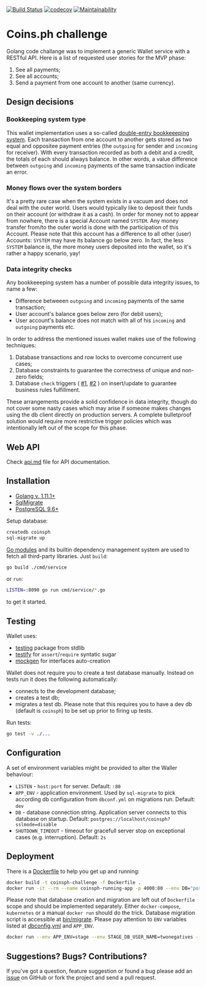 [![Build Status](https://travis-ci.com/twonegatives/coinsph_challenge.svg?branch=master)](https://travis-ci.com/twonegatives/coinsph_challenge)
[![codecov](https://codecov.io/gh/twonegatives/coinsph_challenge/branch/master/graph/badge.svg)](https://codecov.io/gh/twonegatives/coinsph_challenge)
[![Maintainability](https://api.codeclimate.com/v1/badges/531e7ad5551a8ed8bd49/maintainability)](https://codeclimate.com/github/twonegatives/coinsph_challenge/maintainability)

# Coins.ph challenge

Golang code challange was to implement a generic Wallet service with a RESTful API.
Here is a list of requested user stories for the MVP phase:
1. See all payments;
2. See all accounts;
3. Send a payment from one account to another (same currency).

## Design decisions
### Bookkeeping system type
This wallet implementation uses a so-called [double-entry bookkeeeping system](https://en.wikipedia.org/wiki/Double-entry_bookkeeping_system).
Each transaction from one account to another gets stored as two equal and oppositee payment entries (the `outgoing` for sender and `incoming` for receiver).
With every transaction recorded as both a debit and a credit, the totals of each should always balance.
In other words, a value difference between `outgoing` and `incoming` payments of the same transaction indicate an error.

### Money flows over the system borders
It's a pretty rare case when the system exists in a vacuum and does not deal with the outer world.
Users would typically like to deposit their funds on their account (or withdraw it as a cash).
In order for money not to appear from nowhere, there is a special Account named `SYSTEM`.
Any money transfer from/to the outer world is done with the participation of this Account.
Please note that this account has a difference to all other (user) Accounts: `SYSTEM` may have its balance go below zero.
In fact, the less `SYSTEM` balance is, the more money users deposited into the wallet, so it's rather a happy scenario, yay!

### Data integrity checks
Any bookkeeeping system has a number of possible data integrity issues, to name a few:
- Difference betweeen `outgoing` and `incoming` payments of the same transaction;
- User account's balance goes below zero (for debit users);
- User account's balance does not match with all of his `incoming` and `outgoing` payments etc.

In order to address the mentioned issues wallet makes use of the following techniques:
1. Database transactions and row locks to overcome concurrent use cases;
2. Database constraints to guarantee the correctness of unique and non-zero fields;
3. Database `check` triggers (
[#1](https://github.com/twonegatives/coinsph_challenge/blob/master/migrations/20190329162827-CreateTxTriggerFunction.sql),
[#2](https://github.com/twonegatives/coinsph_challenge/blob/master/migrations/20190330002201-CreateAccountsTriggerFunctionn.sql)
) on insert/update to guarantee business rules fulfillment.

These arrangements provide a solid confidence in data integrity, though do not cover some nasty cases which may arise if someone makes changes using the db client directly on production servers.
A complete bulletproof solution would require more restrictive trigger policies which was intentionally left out of the scope for this phase.

## Web API

Check [api.md](https://github.com/twonegatives/coinsph_challenge/blob/master/docs/api.md) file for API documentation.

## Installation
* [Golang v. 1.11.1+](https://golang.org/dl)
* [SqlMigrate](https://github.com/rubenv/sql-migrate)
* [PostgreSQL 9.6+](https://www.postgresql.org/download/)

Setup database:

```bash
createdb coinsph
sql-migrate up
```

[Go modules](https://github.com/golang/go/wiki/Modules) and its builtin dependency management system are used to fetch
all third-party libraries. Just `build`:

```bash
go build ./cmd/service
```

or `run`:

```bash
LISTEN=:8090 go run cmd/service/*.go
```

to get it started.

## Testing

Wallet uses:

* [testing](https://golang.org/pkg/testing/) package from stdlib
* [testify](https://github.com/stretchr/testify) for `assert`/`require` syntatic sugar
* [mockgen](https://github.com/golang/mock) for interfaces auto-creation

Wallet does not require you to create a test database manually.
Instead on tests run it does the following automatically:
- connects to the development database;
- creates a test db;
- migrates a test db.
Please note that this requires you to have a dev db (default is `coinsph`) to be set up prior to firing up tests.

Run tests:

```bash
go test -v ./...
```

## Configuration
A set of environment variables might be provided to alter the Waller behaviour:

- `LISTEN` - `host:port` for server. Default: `:80`
- `APP_ENV` - application environment. Used by `sql-migrate` to pick according db configuration from `dbconf.yml` on migrations run. Default: `dev`
- `DB` - database connection string. Application server connects to this database on startup. Default: `postgres://localhost/coinsph?sslmode=disable`
- `SHUTDOWN_TIMEOUT` - timeout for gracefull server stop on exceptional cases (e.g. interruption). Default: `2s`

## Deployment
There is a [Dockerfile](https://github.com/twonegatives/coinsph_challenge/blob/master/Dockerfile) to help you get up and running:

```bash
docker build -t coinsph-challenge -f Dockerfile .
docker run -it --rm --name coinsph-running-app -p 4000:80 --env DB="postgres://DB_USER:DB_PASSWORD@DB_HOST:DB_PORT/DB_NAME?sslmode=disable" coinsph-challenge
```

Please note that database creation and migration are left out of `Dockerfile` scope and should be implemented separately.
Either `docker-compose`, `kubernetes` or a manual `docker run` should do the trick.
Database migration script is accessible at [bin/migrate](https://github.com/twonegatives/coinsph_challenge/blob/master/bin/migrate).
Please pay attention to `ENV` variables listed at [dbconfig.yml](https://github.com/twonegatives/coinsph_challenge/blob/master/dbconfig.yml) and `APP_ENV`.
```bash
docker run --env APP_ENV=stage --env STAGE_DB_USER_NAME=twonegatives --env STAGE_DB_HOST=docker.for.mac.host.internal:5432 --env STAGE_DB_NAME=coinsph -it coinsph-challenge /bin/migrate
```

## Suggestions? Bugs? Contributions?
If you've got a question, feature suggestion or found a bug please add an [issue](https://github.com/twonegatives/coinsph_challenge/issues) on GitHub or fork the project and send a pull request.
